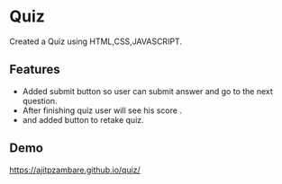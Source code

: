 
# Quiz


Created a Quiz using HTML,CSS,JAVASCRIPT.

## Features

- Added submit button so user can submit answer and go to the next question.
- After finishing quiz user will see his score .
- and added button to retake quiz.


  
## Demo

https://ajitpzambare.github.io/quiz/

  
